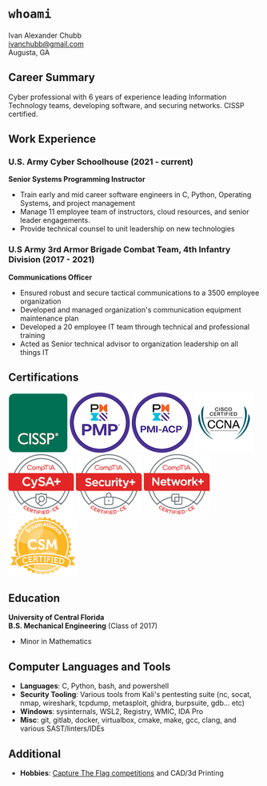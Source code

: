 # `whoami`

Ivan Alexander Chubb<br>
ivanchubb@gmail.com <br>
Augusta, GA

## Career Summary

Cyber professional with 6 years of experience leading Information Technology teams, developing software, and securing networks. CISSP certified. 

## Work Experience

### U.S. Army Cyber Schoolhouse (2021 - current)
**Senior Systems Programming Instructor**

- Train early and mid career software engineers in C, Python, Operating Systems, and project management <br>
- Manage 11 employee team of instructors, cloud resources, and senior leader engagements. <br>
- Provide technical counsel to unit leadership on new technologies

### U.S Army 3rd Armor Brigade Combat Team, 4th Infantry Division (2017 - 2021)
**Communications Officer** 

- Ensured robust and secure tactical communications to a 3500 employee organization <br>
- Developed and managed organization's communication equipment maintenance plan <br>
- Developed a 20 employee IT team through technical and professional training <br>
- Acted as Senior technical advisor to organization leadership on all things IT <br>
  
## Certifications
[![CISSP](assets/images/CISSP-119.png)](https://www.credly.com/badges/38235265-6571-48fb-9581-dd6303f9c649/public_url)
[![PMP](assets/images/pmp-200px.png)](https://www.credly.com/badges/c1ca7a42-b69a-4efe-9e45-64381449c046/public_url)
[![PMI-ACP](assets/images/pmi-acp-200px.png)](https://www.credly.com/badges/18a57f81-516c-4532-87fe-d8a6956fc97c/public_url)
[![CCNA](assets/images/ccna-120.png)](https://www.credly.com/badges/cd961607-80ae-49d9-bdeb-b89a06c5b2a7/public_url)
[![CYSA+](assets/images/CYSA-120.png)](https://www.credly.com/badges/ad4fb8e5-5451-455c-a4da-26e00e0dd66e/public_url)
[![Network+](assets/images/sec_plus.png)](https://www.credly.com/badges/e1ad677d-0cfd-4261-ba08-9f69d5a6155f/public_url)
[![Security+](assets/images/net_plus.png)](https://www.credly.com/badges/6582eccb-da3d-4c0d-a86c-3a3da71d701f/public_url)
[![Certified Scrum Master](assets/images/csm.png)](https://bcert.me/snppspknu)

## Education
**University of Central Florida** <br>
**B.S. Mechanical Engineering** (Class of 2017)

- Minor in Mathematics

## Computer Languages and Tools

- **Languages**: C, Python, bash, and powershell <br>
- **Security Tooling**: Various tools from Kali's pentesting suite (nc, socat, nmap, wireshark, tcpdump, metasploit, ghidra, burpsuite, gdb... etc) <br>
- **Windows**: sysinternals, WSL2, Registry, WMIC, IDA Pro <br>
- **Misc**: git, gitlab, docker, virtualbox, cmake, make, gcc, clang, and various SAST/linters/IDEs <br>

## Additional
- **Hobbies**: [Capture The Flag competitions](https://github.com/ivanchubb/CTF-Writeups) and CAD/3d Printing